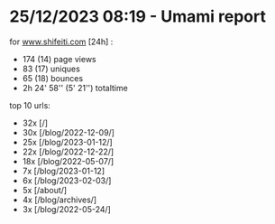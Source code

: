 # 25/12/2023 08:19 - Umami report
for www.shifeiti.com [24h] :

 - 174 (14) page views
 - 83 (17) uniques
 - 65 (18) bounces
 - 2h 24' 58'' (5' 21'') totaltime


top 10 urls:
 - 32x [/]
 - 30x [/blog/2022-12-09/]
 - 25x [/blog/2023-01-12/]
 - 22x [/blog/2022-12-22/]
 - 18x [/blog/2022-05-07/]
 - 7x [/blog/2023-01-12]
 - 6x [/blog/2023-02-03/]
 - 5x [/about/]
 - 4x [/blog/archives/]
 - 3x [/blog/2022-05-24/]


